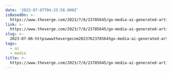 ```yaml
---
date: '2023-07-07T04:25:58.000Z'
isBasedOn: >-
  https://www.theverge.com/2023/7/6/23785645/go-media-ai-generated-articles-gizmodo-av-club-artificial-intelligence-bots
link: >-
  https://www.theverge.com/2023/7/6/23785645/go-media-ai-generated-articles-gizmodo-av-club-artificial-intelligence-bots
slug: >-
  2023-07-06-httpswwwthevergecom20237623785645go-media-ai-generated-articles-gizmodo-av-club-artificial-intelligence-bots
tags:
  - ai
  - media
title: >-
  https://www.theverge.com/2023/7/6/23785645/go-media-ai-generated-articles-gizmodo-av-club-artificial-intelligence-bots
---
```

 
